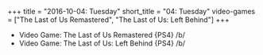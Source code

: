 +++
title = "2016-10-04: Tuesday"
short_title = "04: Tuesday"
video-games = ["The Last of Us Remastered", "The Last of Us: Left Behind"]
+++


* Video Game: The Last of Us Remastered {PS4} /b/
* Video Game: The Last of Us: Left Behind {PS4} /b/